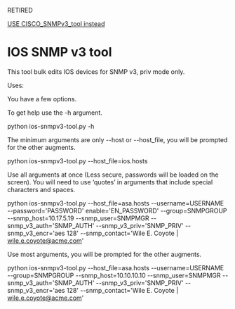 RETIRED

[USE CISCO_SNMPv3_tool instead](https://github.com/asrozar/Cisco_SNMPv3_tool)

IOS SNMP v3 tool
=====

This tool bulk edits IOS devices for SNMP v3, priv mode only.

Uses:

You have a few options.

To get help use the -h argument.

python ios-snmpv3-tool.py -h

The minimum arguments are only --host or --host_file, you will be prompted for the other augments.

python ios-snmpv3-tool.py --host_file=ios.hosts

Use all arguments at once (Less secure, passwords will be loaded on the screen). You will need to use ‘quotes’ in arguments that include special characters and spaces.

python ios-snmpv3-tool.py --host_file=asa.hosts --username=USERNAME --password='PASSWORD' enable='EN_PASSWORD' --group=SNMPGROUP --snmp_host=10.17.5.19 --snmp_user=SNMPMGR --snmp_v3_auth='SNMP_AUTH' --snmp_v3_priv='SNMP_PRIV' --snmp_v3_encr='aes 128'  --snmp_contact='Wile E. Coyote | wile.e.coyote@acme.com'

Use most arguments, you will be prompted for the other augments.

python ios-snmpv3-tool.py --host_file=asa.hosts --username=USERNAME --group=SNMPGROUP --snmp_host=10.10.10.10 --snmp_user=SNMPMGR --snmp_v3_auth='SNMP_AUTH' --snmp_v3_priv='SNMP_PRIV' --snmp_v3_encr='aes 128'  --snmp_contact='Wile E. Coyote | wile.e.coyote@acme.com'
